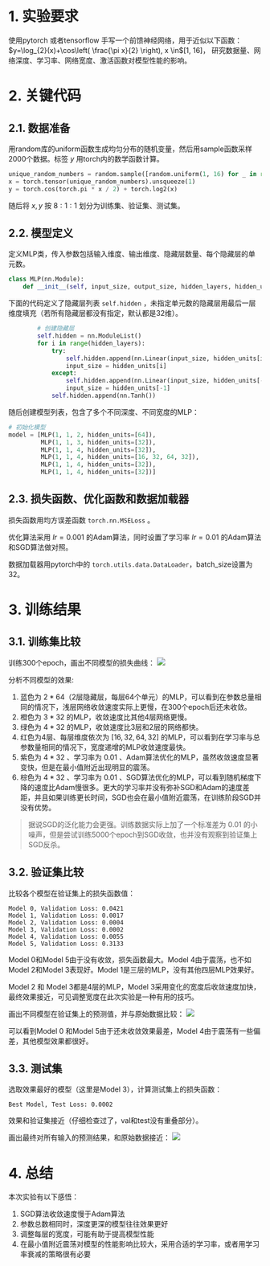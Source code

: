 # 1. 实验要求
使用pytorch 或者tensorflow 手写一个前馈神经网络，用于近似以下函数： $y=\log_{2}(x)+\cos\left( \frac{\pi x}{2} \right), x \in$[1, 16]， 研究数据量、网络深度、学习率、网络宽度、激活函数对模型性能的影响。
# 2. 关键代码
## 2.1. 数据准备
用random库的uniform函数生成均匀分布的随机变量，然后用sample函数采样2000个数据。标签 $y$ 用torch内的数学函数计算。
```python
unique_random_numbers = random.sample([random.uniform(1, 16) for _ in range(num_data * 2)], num_data)
x = torch.tensor(unique_random_numbers).unsqueeze(1)
y = torch.cos(torch.pi * x / 2) + torch.log2(x)
```
随后将 $x,y$ 按 $8:1:1$ 划分为训练集、验证集、测试集。

## 2.2. 模型定义
定义MLP类，传入参数包括输入维度、输出维度、隐藏层数量、每个隐藏层的单元数。
```python
class MLP(nn.Module):
    def __init__(self, input_size, output_size, hidden_layers, hidden_units=[32])
```
下面的代码定义了隐藏层列表 `self.hidden` ，未指定单元数的隐藏层用最后一层维度填充（若所有隐藏层都没有指定，默认都是32维）。
```python
        # 创建隐藏层
        self.hidden = nn.ModuleList()
        for i in range(hidden_layers):
            try:
                self.hidden.append(nn.Linear(input_size, hidden_units[i]))
                input_size = hidden_units[i]
            except:
                self.hidden.append(nn.Linear(input_size, hidden_units[-1]))
                input_size = hidden_units[-1]
            self.hidden.append(nn.Tanh())
```

随后创建模型列表，包含了多个不同深度、不同宽度的MLP：
```python
# 初始化模型
model = [MLP(1, 1, 2, hidden_units=[64]), 
         MLP(1, 1, 3, hidden_units=[32]), 
         MLP(1, 1, 4, hidden_units=[32]),
         MLP(1, 1, 4, hidden_units=[16, 32, 64, 32]),
         MLP(1, 1, 4, hidden_units=[32]), 
         MLP(1, 1, 4, hidden_units=[32])]
```

## 2.3. 损失函数、优化函数和数据加载器
损失函数用均方误差函数 `torch.nn.MSELoss` 。

优化算法采用 $lr=0.001$ 的Adam算法，同时设置了学习率 $lr=0.01$ 的Adam算法和SGD算法做对照。

数据加载器用pytorch中的 `torch.utils.data.DataLoader`，batch_size设置为32。

# 3. 训练结果
## 3.1. 训练集比较
训练300个epoch，画出不同模型的损失曲线：
![](attachment/output.png)

分析不同模型的效果:
1. 蓝色为 $2*64$（2层隐藏层，每层64个单元）的MLP，可以看到在参数总量相同的情况下，浅层网络收敛速度实际上更慢，在300个epoch后还未收敛。
2. 橙色为 $3*32$ 的MLP，收敛速度比其他4层网络更慢。
3. 绿色为 $4*32$ 的MLP，收敛速度比3层和2层的网络都快。
4. 红色为4层、每层维度依次为 $[16,32,64,32]$ 的MLP，可以看到在学习率与总参数量相同的情况下，宽度递增的MLP收敛速度最快。
5. 紫色为 $4*32$ 、学习率为 $0.01$ 、Adam算法优化的MLP，虽然收敛速度显著变快，但是在最小值附近出现明显的震荡。
6. 棕色为 $4*32$ 、学习率为 $0.01$ 、SGD算法优化的MLP，可以看到随机梯度下降的速度比Adam慢很多。更大的学习率并没有弥补SGD和Adam的速度差距，并且如果训练更长时间，SGD也会在最小值附近震荡，在训练阶段SGD并没有优势。
> 据说SGD的泛化能力会更强。训练数据实际上加了一个标准差为 0.01 的小噪声，但是尝试训练5000个epoch到SGD收敛，也并没有观察到验证集上SGD反杀。

## 3.2. 验证集比较
比较各个模型在验证集上的损失函数值：
```
Model 0, Validation Loss: 0.0421
Model 1, Validation Loss: 0.0017
Model 2, Validation Loss: 0.0004
Model 3, Validation Loss: 0.0002
Model 4, Validation Loss: 0.0055
Model 5, Validation Loss: 0.3133
```

Model 0和Model 5由于没有收敛，损失函数最大。Model 4由于震荡，也不如Model 2和Model 3表现好。Model 1是三层的MLP，没有其他四层MLP效果好。

Model 2 和 Model 3都是4层的MLP，Model 3采用变化的宽度后收敛速度加快，最终效果接近，可见调整宽度在此次实验是一种有用的技巧。

画出不同模型在验证集上的预测值，并与原始数据比较：
![](attachment/val.png)

可以看到Model 0 和Model 5由于还未收敛效果最差，Model 4由于震荡有一些偏差，其他模型效果都很好。

## 3.3. 测试集
选取效果最好的模型（这里是Model 3），计算测试集上的损失函数：
```
Best Model, Test Loss: 0.0002
```
效果和验证集接近（仔细检查过了，val和test没有重叠部分）。

画出最终对所有输入的预测结果，和原始数据接近：
![](attachment/final.png)

# 4. 总结
本次实验有以下感悟：
1. SGD算法收敛速度慢于Adam算法
2. 参数总数相同时，深度更深的模型往往效果更好
3. 调整每层的宽度，可能有助于提高模型性能
4. 在最小值附近震荡对模型的性能影响比较大，采用合适的学习率，或者用学习率衰减的策略很有必要

